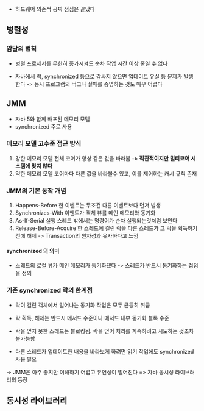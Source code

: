 - 하드웨어 의존적 공짜 점심은 끝났다
## 병렬성
### 암달의 법칙
- 병렬 프로세서를 무한히 증가시켜도 순차 작업 시간 이상 줄일 수 없다

- 자바에서 락, synchronized 등으로 감싸지 않으면 업데이트 유실 등 문제가 발생한다
  -> 동시 프로그램의 버그나 실패를 증명하는 것도 매우 어렵다
## JMM
- 자바 5와 함께 배포된 메모리 모델
- synchronized 주로 사용
### 메모리 모델 고수준 접근 방식
1. 강한 메모리 모델
   전체 코어가 항상 같은 값을 바라봄
   **-> 직관적이지만 멀티코어 시스템에 맞지 않다**
2. 약한 메모리 모델
   코어마다 다른 값을 바라볼수 있고, 이를 제어하는 캐시 규칙 존재

### JMM의 기본 동작 개념
1. Happens-Before
   한 이벤트는 무조건 다른 이벤트보다 먼저 발생
2. Synchronizes-With
   이벤트가 객체 뷰를 메인 메모리와 동기화
3. As-If-Serial
   실행 스레드 밖에서는 명령어가 순차 실행되는것처럼 보인다
4. Release-Before-Acquire
   한 스레드에 걸린 락을 다른 스레드가 그 락을 획득하기 전에 해제
-> Transaction의 원자성과 유사하다고 느낌

#### synchronized 의 의미
- 스레드의 로컬 뷰가 메인 메모리가 동기화됐다
  -> 스레드가 반드시 동기화하는 접점을 정의
### 기존 synchronized 락의 한계점
- 락이 걸린 객체에서 일어나는 동기화 작업은 모두 균등히 취급
- 락 획득, 해제는 반드시 메서드 수준이나 메서드 내부 동기화 블록 수준
- 락을 얻지 못한 스레드는 블로킹됨. 락을 얻어 처리를 계속하려고 시도하는 것조차 불가능함

- 다른 스레드가 업데이트한 내용을 바라보게 하려면 읽기 작업에도 synchronized 사용 필요

-> JMM은 아주 좋지만 이해하기 어렵고 유연성이 떨어진다
=> 자바 동시성 라이브러리의 등장
## 동시성 라이브러리
